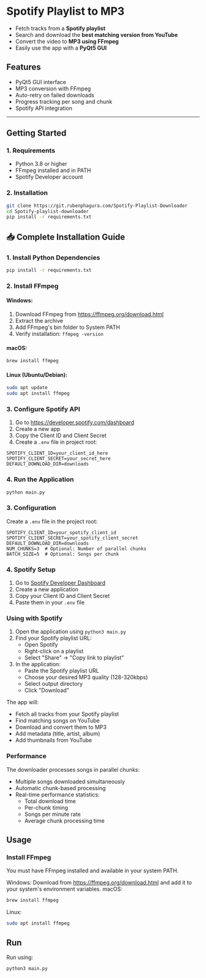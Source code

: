 # Spotify Playlist to MP3

- Fetch tracks from a **Spotify playlist**
- Search and download the **best matching version from YouTube**
- Convert the video to **MP3 using FFmpeg**
- Easily use the app with a **PyQt5 GUI**

## Features

- PyQt5 GUI interface
- MP3 conversion with FFmpeg
- Auto-retry on failed downloads
- Progress tracking per song and chunk
- Spotify API integration

---

## Getting Started

### 1. Requirements

- Python 3.8 or higher
- FFmpeg installed and in PATH
- Spotify Developer account

### 2. Installation

```bash
git clone https://git.rubenphagura.com/Spotify-Playlist-Downloader
cd Spotify-playlist-downloader
pip install -r requirements.txt
```

## 📥 Complete Installation Guide

### 1. Install Python Dependencies
```bash
pip install -r requirements.txt
```

### 2. Install FFmpeg

#### Windows:
1. Download FFmpeg from https://ffmpeg.org/download.html
2. Extract the archive
3. Add FFmpeg's bin folder to System PATH
4. Verify installation: `ffmpeg -version`

#### macOS:
```bash
brew install ffmpeg
```

#### Linux (Ubuntu/Debian):
```bash
sudo apt update
sudo apt install ffmpeg
```

### 3. Configure Spotify API
1. Go to https://developer.spotify.com/dashboard
2. Create a new app
3. Copy the Client ID and Client Secret
4. Create a `.env` file in project root:
```env
SPOTIFY_CLIENT_ID=your_client_id_here
SPOTIFY_CLIENT_SECRET=your_secret_here
DEFAULT_DOWNLOAD_DIR=downloads
```

### 4. Run the Application
```bash
python main.py
```

### 3. Configuration

Create a `.env` file in the project root:

```env
SPOTIFY_CLIENT_ID=your_spotify_client_id
SPOTIFY_CLIENT_SECRET=your_spotify_client_secret
DEFAULT_DOWNLOAD_DIR=downloads
NUM_CHUNKS=3  # Optional: Number of parallel chunks
BATCH_SIZE=5  # Optional: Songs per chunk
```

### 4. Spotify Setup

1. Go to [Spotify Developer Dashboard](https://developer.spotify.com/dashboard)
2. Create a new application
3. Copy your Client ID and Client Secret
4. Paste them in your `.env` file

### Using with Spotify

1. Open the application using `python3 main.py`
2. Find your Spotify playlist URL:
   - Open Spotify
   - Right-click on a playlist
   - Select "Share" → "Copy link to playlist"
3. In the application:
   - Paste the Spotify playlist URL
   - Choose your desired MP3 quality (128-320kbps)
   - Select output directory
   - Click "Download"

The app will:
- Fetch all tracks from your Spotify playlist
- Find matching songs on YouTube
- Download and convert them to MP3
- Add metadata (title, artist, album)
- Add thumbnails from YouTube

### Performance

The downloader processes songs in parallel chunks:
- Multiple songs downloaded simultaneously
- Automatic chunk-based processing
- Real-time performance statistics:
  - Total download time
  - Per-chunk timing
  - Songs per minute rate
  - Average chunk processing time

## Usage

### Install FFmpeg
You must have FFmpeg installed and available in your system PATH.

Windows: Download from https://ffmpeg.org/download.html and add it to your system's environment variables.
macOS:
```bash
brew install ffmpeg
```
Linux:
```bash
sudo apt install ffmpeg
```

## Run

Run using:
```bash
python3 main.py
```

